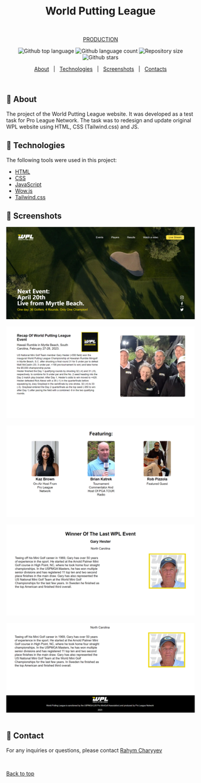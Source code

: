 <h1 align="center" id="top">World Putting League</h1>

<div align="center">

&#xa0;

<a href="https://rahymcharyyev.github.io/WPL/">PRODUCTION</a>

</div>

<p align="center">
  <img alt="Github top language" src="https://img.shields.io/github/languages/top/RahymCharyyev/WPL?color=56BEB8">

  <img alt="Github language count" src="https://img.shields.io/github/languages/count/RahymCharyyev/WPL?color=56BEB8">

  <img alt="Repository size" src="https://img.shields.io/github/repo-size/RahymCharyyev/WPL?color=56BEB8">

  <!-- <img alt="License" src="https://img.shields.io/github/license/RahymCharyyev/WPL?color=56BEB8"> -->

  <!-- <img alt="Github issues" src="https://img.shields.io/github/issues/RahymCharyyev/WPL?color=56BEB8" /> -->

  <!-- <img alt="Github forks" src="https://img.shields.io/github/forks/RahymCharyyev/WPL?color=56BEB8" /> -->

  <img alt="Github stars" src="https://img.shields.io/github/stars/RahymCharyyev/WPL?color=56BEB8" />
</p>

<!-- Status -->

<!-- <h4 align="center">
	🚧  WPL 🚀 Under construction...  🚧
</h4>

<hr> -->

<p align="center">
  <a href="#dart-about">About</a> &#xa0; | &#xa0; 
  <a href="#rocket-technologies">Technologies</a> &#xa0; | &#xa0;
  <a href="#memo-screenshots">Screenshots</a> &#xa0; | &#xa0;
  <a href="#memo-contact">Contacts</a> 
</p>

<br>

## :dart: About

The project of the World Putting League website. It was developed as a test task for Pro League Network. The task was to redesign and update original WPL website using HTML, CSS (Tailwind.css) and JS.

## :rocket: Technologies

The following tools were used in this project:

- [HTML](https://developer.mozilla.org/ru/docs/Web/HTML)
- [CSS](https://developer.mozilla.org/ru/docs/Web/CSS/Reference)
- [JavaScript](https://developer.mozilla.org/en-US/docs/Web/JavaScript)
- [Wow.js](https://wowjs.uk/)
- [Tailwind.css](https://tailwindcss.com/)

## :memo: Screenshots

![Alt text](1.png) \
&#xa0;
![Alt text](2.png) \
&#xa0;
![Alt text](3.png) \
&#xa0;
![Alt text](4.png) \
&#xa0;
![Alt text](5.png) \
&#xa0;

## :memo: Contact

For any inquiries or questions, please contact <a href="https://github.com/RahymCharyyev" target="_blank">Rahym Charyyev</a>

&#xa0;

<a href="#top">Back to top</a>
